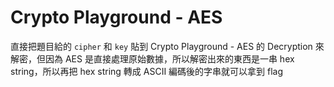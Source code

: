 # Crypto Playground - AES

直接把題目給的 `cipher` 和 `key` 貼到 Crypto Playground - AES 的 Decryption 來解密，但因為 AES 是直接處理原始數據，所以解密出來的東西是一串 hex string，所以再把 hex string 轉成 ASCII 編碼後的字串就可以拿到 flag
